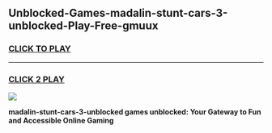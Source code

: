
## Unblocked-Games-madalin-stunt-cars-3-unblocked-Play-Free-gmuux
<h3>
<a href="https://premium76.site?title=madalin-stunt-cars-3-unblocked&ref=19M">CLICK TO PLAY</a></h3>
<hr>

<h3>
<a href="https://premium76.site?title=madalin-stunt-cars-3-unblocked&ref=19M">CLICK 2 PLAY</a>
  
</h3>

<a href="https://premium76.site?title=madalin-stunt-cars-3-unblocked&ref=19M"><img src="https://clearcache.store/games.png"></a>


**madalin-stunt-cars-3-unblocked games unblocked: Your Gateway to Fun and Accessible Online Gaming**
